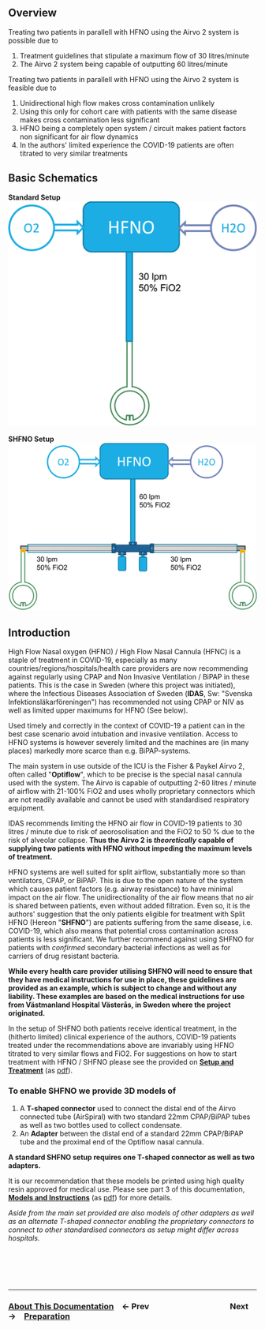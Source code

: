 ## Overview

Treating two patients in parallell with HFNO using the Airvo 2 system is possible due to

1. Treatment guidelines that stipulate a maximum flow of 30 litres/minute
2. The Airvo 2 system being capable of outputting 60 litres/minute

Treating two patients in parallell with HFNO using the Airvo 2 system is feasible due to

1. Unidirectional high flow makes cross contamination unlikely
2. Using this only for cohort care with patients with the same disease makes cross contamination less significant
3. HFNO being a completely open system / circuit makes patient factors non significant for air flow dynamics
4. In the authors' limited experience the COVID-19 patients are often titrated to very similar treatments

## Basic Schematics

**Standard Setup**
![Standard HFNO Setup](../../Meta/Schematics%20and%20Renders/HFNOschema.png 'Standard HFNO Setup')

**SHFNO Setup**
![SHFNO Setup](../../Meta/Schematics%20and%20Renders/SHFNOschema.png 'SHFNO Setup')

## Introduction

High Flow Nasal oxygen (HFNO) / High Flow Nasal Cannula (HFNC) is a staple of treatment in COVID-19, especially as many countries/regions/hospitals/health care providers are now recommending against regularly using CPAP and Non Invasive Ventilation / BiPAP in these patients. This is the case in Sweden (where this project was initiated), where the Infectious Diseases Association of Sweden (**IDAS**, Sw: "Svenska Infektionsläkarföreningen") has recommended not using CPAP or NIV as well as limited upper maximums for HFNO (See below).

Used timely and correctly in the context of COVID-19 a patient can in the best case scenario avoid intubation and invasive ventilation. Access to HFNO systems is however severely limited and the machines are (in many places) markedly more scarce than e.g. BiPAP-systems.

The main system in use outside of the ICU is the Fisher & Paykel Airvo 2, often called "**Optiflow**", which to be precise is the special nasal cannula used with the system. The Airvo is capable of outputting 2-60 litres / minute of airflow with 21-100% FiO2 and uses wholly proprietary connectors which are not readily available and cannot be used with standardised respiratory equipment.

IDAS recommends limiting the HFNO air flow in COVID-19 patients to 30 litres / minute due to risk of aeorosolisation and the FiO2 to 50 % due to the risk of alveolar collapse. **Thus the Airvo 2 is _theoretically_ capable of supplying two patients with HFNO without impeding the maximum levels of treatment.**

HFNO systems are well suited for split airflow, substantially more so than ventilators, CPAP, or BiPAP. This is due to the open nature of the system which causes patient factors (e.g. airway resistance) to have minimal impact on the air flow. The unidirectionality of the air flow means that no air is shared between patients, even without added filtration. Even so, it is the authors' suggestion that the only patients eligible for treatment with Split HFNO (Hereon "**SHFNO**") are patients suffering from the same disease, i.e. COVID-19, which also means that potential cross contamination across patients is less significant. We further recommend against using SHFNO for patients with _confirmed_ secondary bacterial infections as well as for carriers of drug resistant bacteria.

**While every health care provider utilising SHFNO will need to ensure that they have medical instructions for use in place, these guidelines are provided as an example, which is subject to change and without any liability. These examples are based on the medical instructions for use from Västmanland Hospital Västerås, in Sweden where the project originated.**

In the setup of SHFNO both patients receive identical treatment, in the (hitherto limited) clinical experience of the authors, COVID-19 patients treated under the recommendations above are invariably using HFNO titrated to very similar flows and FiO2. For suggestions on how to start treatment with HFNO / SHFNO please see the provided on [**Setup and Treatment**](Documentation/en/04%20Setup%20and%20Treatment.md) (as [pdf](https://gitprint.com/hessius/HFNOsplitter/Documentation/en/04%20Setup%20and%20Treatment.md)).

### To enable SHFNO we provide 3D models of

1. A **T-shaped connector** used to connect the distal end of the Airvo connected tube (AirSpiral) with two standard 22mm CPAP/BiPAP tubes as well as two bottles used to collect condensate.
2. An **Adapter** between the distal end of a standard 22mm CPAP/BiPAP tube and the proximal end of the Optiflow nasal cannula.

**A standard SHFNO setup requires one T-shaped connector as well as two adapters.**

It is our recommendation that these models be printed using high quality resin approved for medical use. Please see part 3 of this documentation, [**Models and Instructions**](Documentation/en/03%20Models%20and%20Instructions.md) (as [pdf](https://gitprint.com/hessius/HFNOsplitter/Documentation/en/03%20Models%20and%20Instructions.md)) for more details.

_Aside from the main set provided are also models of other adapters as well as an alternate T-shaped connector enabling the proprietary connectors to connect to other standardised connectors as setup might differ across hospitals._

<br /><br /><br /><br />

---

### [**About This Documentation**](00%20About%20This%20Documentation.md)&emsp;← Prev&emsp;&emsp;&emsp;&emsp;&emsp;&emsp;&emsp;&emsp;&emsp;&emsp;Next →&emsp;[**Preparation**](02%20Preparation.md)

